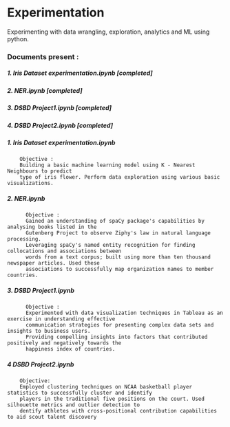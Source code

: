 # Experimentation
Experimenting with data wrangling, exploration, analytics and ML using python.

### Documents present :
  ##### 1. Iris Dataset experimentation.ipynb [completed]
  ##### 2. NER.ipynb [completed]
  ##### 3. DSBD Project1.ipynb [completed]
  ##### 4. DSBD Project2.ipynb [completed]
  
  
  
  ##### 1. Iris Dataset experimentation.ipynb
        Objective : 
        Building a basic machine learning model using K - Nearest Neighbours to predict 
        type of iris flower. Perform data exploration using various basic visualizations.
 
          
  ##### 2. NER.ipynb
          Objective : 
          Gained an understanding of spaCy package's capabilities by analysing books listed in the 
          Gutenberg Project to observe Ziphy's law in natural language processing.
          Leveraging spaCy's named entity recognition for finding collocations and associations between
          words from a text corpus; built using more than ten thousand newspaper articles. Used these 
          associations to successfully map organization names to member countries.
          
 ##### 3. DSBD Project1.ipynb
          Objective : 
          Experimented with data visualization techniques in Tableau as an exercise in understanding effective 
          communication strategies for presenting complex data sets and insights to business users.
          Providing compelling insights into factors that contributed positively and negatively towards the 
          happiness index of countries.

 ##### 4 DSBD Project2.ipynb
        Objective:
        Employed clustering techniques on NCAA basketball player statistics to successfully cluster and identify 
        players in the traditional five positions on the court. Used silhouette metrics and outlier detection to 
        dentify athletes with cross-positional contribution capabilities to aid scout talent discovery
